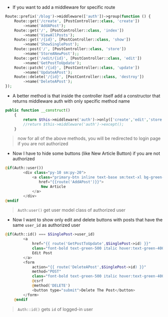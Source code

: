 - If you want to add a middleware for specific route
````php
Route::prefix('/blog')->middleware(['auth'])->group(function () {
    Route::get('/create', [PostController::class, 'create'])
        ->name('AddAPost');
    Route::get('/', [PostController::class, 'index'])
        ->name('ViewAllPosts');
    Route::get('/{id}', [PostController::class, 'show'])
        ->name('ShowSinglePost');
    Route::post('/', [PostController::class, 'store'])
        ->name('StoreANewPost');;
    Route::get('/edit/{id}', [PostController::class, 'edit'])
        ->name('GetPostToUpdate');
    Route::patch('/{id}', [PostController::class, 'update'])
        ->name('UpdateAPost');
    Route::delete('/{id}', [PostController::class, 'destroy'])
        ->name('DeleteAPost');
});
````

- A better method is that inside the controller itself add a constructor that
returns middleware auth with only specific method name
````php
public function __construct()
    {
        return $this->middleware('auth')->only(['create','edit','store','update','destroy']);
        //return $this->middleware('auth')->except();
    }
````
> now for all of the above methods, you will be redirected to login page if you are not authorized

- Now I have to hide some buttons (like New Article Button) if you are not authorized
````php
@if(Auth::user())
        <div class="py-10 sm:py-20">
            <a class="primary-btn inline text-base sm:text-xl bg-green-500 py-4 px-4 shadow-xl rounded-full transition-all hover:bg-green-400"
               href="{{route('AddAPost')}}">
                New Article
            </a>
        </div>
@endif
````
> `Auth:user()` get user model class of authorized user

- Now I want to show only edit and delete buttons with posts that have the same `user_id` as authorized user
````php
@if(Auth::id() === $SinglePost->user_id)
        <a
            href="{{ route('GetPostToUpdate',$SinglePost->id) }}"
            class="font-bold text-green-500 italic hover:text-green-400 hover:border-b-2 border-green-400 pb-3 transition-all py-20">
            Edit Post
        </a>
        <form
            action="{{ route('DeleteAPost',$SinglePost->id) }}"
            method="POST"
            class="font-bold text-green-500 italic hover:text-green-400 hover:border-b-2 border-green-400 pb-3 transition-all py-20">
            @csrf
            @method('DELETE')
            <button type="submit">Delete The Post</button>
        </form>
    @endif
````
> `Auth::id()` gets `id` of logged-in user